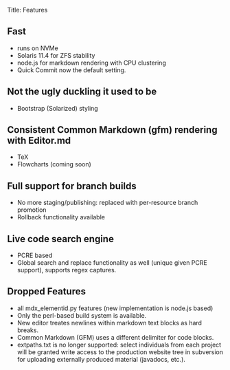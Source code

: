 Title: Features

## Fast

- runs on NVMe
- Solaris 11.4 for ZFS stability
- node.js for markdown rendering with CPU clustering
- Quick Commit now the default setting.

## Not the ugly duckling it used to be

- Bootstrap (Solarized) styling

## Consistent Common Markdown (gfm) rendering with Editor.md

- TeX
- Flowcharts (coming soon)

## Full support for branch builds

- No more staging/publishing: replaced with per-resource branch promotion
- Rollback functionality available

## Live code search engine

- PCRE based
- Global search and replace functionality as well (unique given PCRE support), supports regex captures.

## Dropped Features

- all mdx_elementid.py features (new implementation is node.js based)
- Only the perl-based build system is available.
- New editor treates newlines within markdown text blocks as hard breaks.
- Common Markdown (GFM) uses a different delimiter for code blocks.
- extpaths.txt is no longer supported: select individuals from each project will be granted write access to the production website tree in subversion for uploading externally produced material (javadocs, etc.).

